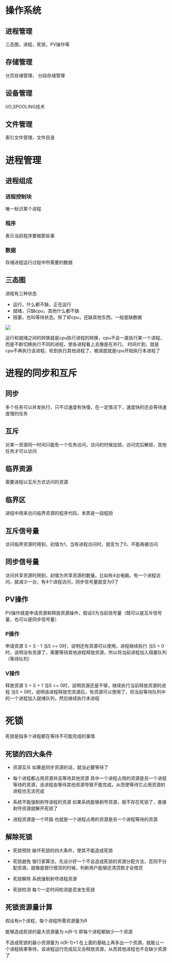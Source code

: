 # 操作系统

## 进程管理

三态图，进程，死锁，PV操作等

## 存储管理

分页存储管理，
分段存储管理

## 设备管理

I/O,SPOOLING技术

## 文件管理

索引文件管理，文件目录

# 进程管理

## 进程组成

### 进程控制块

唯一标识某个进程

### 程序

表示当前程序要做那些事

### 数据

存储进程运行过程中所需要的数据

## 三态图

进程有三种状态
- 运行，什么都不缺，正在运行
- 就绪，只缺cpu，其他什么都不缺
- 阻塞，也叫等待状态。除了却cpu，还缺其他东西，一般是缺数据

![](http://cdn.frankjoey.com//img2/202210271619970.png)

运行和就绪之间的转换就是cpu执行进程的转换，cpu不会一直执行某一个进程，而是不断切换执行不同的进程，使各进程看上去像是在并行。
时间片到，就是cpu不再执行该进程，轮到执行其他进程了，被调度就是cpu开始执行本进程了

# 进程的同步和互斥

## 同步

多个任务可以并发执行，只不过速度有快慢，在一定情况下，速度快的还会等待速度慢的任务

## 互斥

对某一资源同一时间只能有一个任务访问，访问的时候加锁，访问完后解锁，其他任务才可以访问

## 临界资源

需要进程以互斥方式访问的资源

## 临界区

进程中用来访问临界资源的程序代码，本质是一段程勋

## 互斥信号量

访问临界资源时用到，初值为1，当有进程访问时，就变为了0，不能再被访问

## 同步信号量

访问共享资源时用到，初值为共享资源的数量。比如有4台电脑，有一个进程访问，就减少一台，有4个进程访问，同步信号量就变为0了

## PV操作

PV操作就是申请资源和释放资源操作，假设S为当前信号量（既可以是互斥信号量，也可以是同步信号量）

### P操作

申请资源
S = S - 1
当S >= 0时，说明还有资源可以使用，进程继续执行
当S < 0时，说明没有资源了，需要等待其他进程释放资源，所以将当前进程加入阻塞队列（等待队列）

### V操作

释放资源
S = S + 1
当S <= 0时，说明资源还是不够，继续执行当前释放资源的进程
当S > 0时，说明该进程释放完资源后，有资源可以使用了，将当前等待队列中的一个进程加入就绪队列，然后继续执行本进程

# 死锁

死锁是指多个进程都在等待不可能完成的事情

## 死锁的四大条件

- 资源互斥
  如果是同步资源的话，就没必要等待了

- 每个进程都占用资源并且等待其他资源
  其中一个进程占用的资源是另一个进程等待的资源，该进程由等待其他资源导致不能完成，从而使等待它占用资源的进程也无法完成

- 系统不能强制剥夺进程的资源
  如果系统能够剥夺资源，就不存在死锁了，直接剥夺资源就解开死锁了

- 进程资源是一个环路
  也就是一个进程占用的资源是另一个进程等待的资源

## 解除死锁

- 死锁预防
  破坏死锁的四大条件，使其不能造成死锁

- 死锁避免
  银行家算法，先设计好一个不会造成死锁的资源分配方法，否则不分配资源。就像是银行借贷的时候，判断用户能够还清贷款才会借贷

- 死锁解除
  系统强制剥夺进程资源

- 死锁检测
  每个一定时间检测是否发生死锁

## 死锁资源量计算

假设有n个进程，每个进程所需资源量为R

能够造成死锁的最大资源量为
n(R-1)
即每个进程都缺少一个资源

不造成死锁的最小资源量为
n(R-1)+1
在上面的基础上再多出一个资源，就能让一个进程结束等待，该进程运行完成后又会释放资源，从而其他进程也不会缺少资源了
